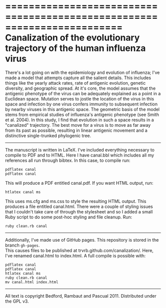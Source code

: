 ========================================================================
Canalization of the evolutionary trajectory of the human influenza virus
========================================================================

There's a lot going on with the epidemiology and evolution of influenza; I've made a model that 
attempts capture all the salient details. This includes things like the yearly attack rates, rate of 
antigenic evolution, genetic diversity, and geographic spread. At it's core, the model assumes that 
the antigenic phenotype of the virus can be adequately explained as a point in a Euclidean space. 
Mutation serves to jostle the location of the virus in this space and infection by one virus confers 
immunity to subsequent infection by nearby viruses in this antigenic space. The geometric basis of 
the model stems from empirical studies of influenza's antigenic phenotype (see Smith et al. 2004). 
In this study, I find that evolution in such a space results in a "canalized" trajectory. The best 
move for a virus is to move as far away from its past as possible, resulting in linear antigenic 
movement and a distinctive single-trunked phylogenic tree.

-------------------------------------------

The manuscript is written in LaTeX.  I've included everything necessary to compile to PDF and to 
HTML.  Here I have canal.bbl which includes all my references all run through bibtex. In this case, 
to compile run:

	pdflatex canal
	pdflatex canal
	
This will produce a PDF entitled canal.pdf.  If you want HTML output, run:

	htlatex canal ms
	
This uses ms.cfg and ms.css to style the resulting HTML output.  This produces a file entitled 
canal.html.  There were a couple of styling issues that I couldn't take care of through the 
stylesheet and so I added a small Ruby script to do some post-hoc styling and file cleanup.  Run:

	ruby clean.rb canal

-------------------------------------------

Additionally, I've made use of GitHub pages.  This repository is stored in the branch `gh-pages`.  
This causes files to be published at trvrb.github.com/canalization/. Here, I've renamed canal.html to
index.html.  A full compile is possible with:

	pdflatex canal
	pdflatex canal
	htlatex canal ms
	ruby clean.rb canal
	mv canal.html index.html

-------------------------------------------

All text is copyright Bedford, Rambaut and Pascual 2011. Distributed under the GPL v3.